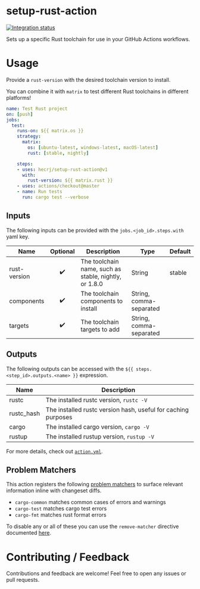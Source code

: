 # setup-rust-action

[![Integration status](https://github.com/hecrj/setup-rust-action/workflows/Integration/badge.svg)](https://github.com/hecrj/setup-rust-action/actions)

Sets up a specific Rust toolchain for use in your GitHub Actions workflows.

# Usage

Provide a `rust-version` with the desired toolchain version to install.

You can combine it with `matrix` to test different Rust toolchains in different platforms!

```yml
name: Test Rust project
on: [push]
jobs:
  test:
    runs-on: ${{ matrix.os }}
    strategy:
      matrix:
        os: [ubuntu-latest, windows-latest, macOS-latest]
        rust: [stable, nightly]

    steps:
    - uses: hecrj/setup-rust-action@v1
      with:
        rust-version: ${{ matrix.rust }}
    - uses: actions/checkout@master
    - name: Run tests
      run: cargo test --verbose
```

## Inputs

The following inputs can be provided with the `jobs.<job_id>.steps.with` yaml key.

| Name         | Optional                  | Description                                            | Type                    | Default |
|--------------|:-------------------------:|--------------------------------------------------------|-------------------------|---------|
| rust-version | :heavy_check_mark:        | The toolchain name, such as stable, nightly, or 1.8.0  | String                  | stable  |
| components   | :heavy_check_mark:        | The toolchain components to install                    | String, comma-separated |         |
| targets      | :heavy_check_mark:        | The toolchain targets to add                           | String, comma-separated |         |

## Outputs

The following outputs can be accessed with the `${{ steps.<step_id>.outputs.<name> }}` expression.

| Name       | Description                                                   |
|------------|---------------------------------------------------------------|
| rustc      | The installed rustc version, `rustc -V`                       |
| rustc_hash | The installed rustc version hash, useful for caching purposes |
| cargo      | The installed cargo version, `cargo -V`                       |
| rustup     | The installed rustup version, `rustup -V`                     |

For more details, check out [`action.yml`].

[`action.yml`]: https://github.com/hecrj/setup-rust-action/blob/master/action.yml


## Problem Matchers

This action registers the following [problem matchers](https://github.com/actions/toolkit/blob/master/docs/problem-matchers.md) to surface relevant information inline with changeset diffs.

* `cargo-common` matches common cases of errors and warnings
* `cargo-test` matches cargo test errors
* `cargo-fmt` matches rust format errors

To disable any or all of these you can use the `remove-matcher` directive documented [here](https://github.com/actions/toolkit/blob/master/docs/commands.md#problem-matchers).

# Contributing / Feedback

Contributions and feedback are welcome! Feel free to open any issues or pull requests.
